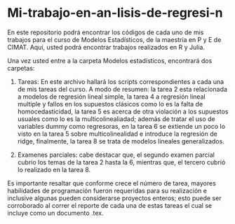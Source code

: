 # Mi-trabajo-en-an-lisis-de-regresi-n
En este repositorio podrá encontrar los códigos de cada uno de mis trabajos para el curso de Modelos Estadísticos, de la maestría en P y E de CIMAT. Aquí, usted podrá encontrar trabajos realizados en R y Julia.

Una vez usted entre a la carpeta Modelos estadísticos, encontrará dos carpetas: 
   1. Tareas: En este archivo hallará los scripts correspondientes a cada una de mis tareas del curso. A modo de resumen: la tarea 2 esta relacionada a modelos de regresión lineal simple, la tarea 4 a regresión lineal multiple y fallos en los supuestos clásicos como lo    es la falta de homocedasticidad, la tarea 5 es acerca de otra violación a los supuestos usuales como lo es la multicolinealiadad; además de tratar el uso de variables    dummy como regresoras, en la tarea 6 se extiende un poco lo visto en la tarea 5 sobre multicolinealidad e introduce la regresión de ridge, finalmente, la tarea 8 se      trata de    modelos lineales generalizados.
   
   2. Examenes parciales: cabe destacar que, el segundo examen parcial cubrio los temas de la tarea 2 hasta la 6, mientras que, el tercero cubrió lo realizado en la        tarea 8.

Es importante resaltar que conforme crece el número de tarea, mayores habilidades de programación fueron requeridas para su realización e inclusive algunas pueden considerarse proyectos enteros; esto puede ser corroborado al correr el reporte de cada una de estas tareas el cual se incluye como un documento .tex. 
